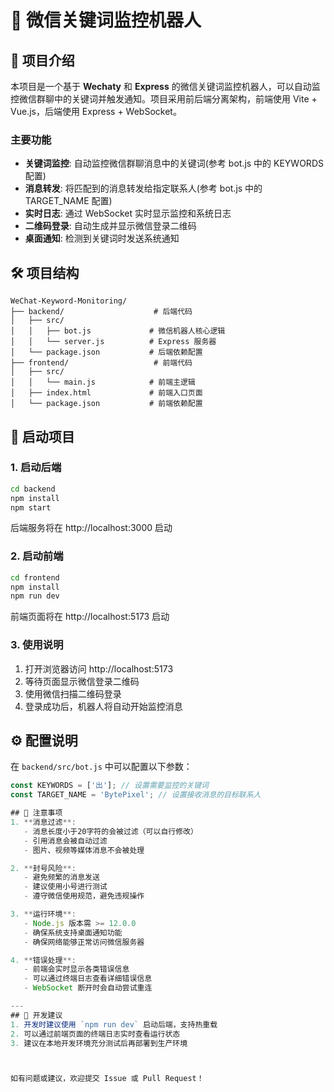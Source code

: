 # 🚀 微信关键词监控机器人

## 📖 项目介绍
本项目是一个基于 **Wechaty** 和 **Express** 的微信关键词监控机器人，可以自动监控微信群聊中的关键词并触发通知。项目采用前后端分离架构，前端使用 Vite + Vue.js，后端使用 Express + WebSocket。

### 主要功能
- **关键词监控**: 自动监控微信群聊消息中的关键词(参考 bot.js 中的 KEYWORDS 配置)
- **消息转发**: 将匹配到的消息转发给指定联系人(参考 bot.js 中的 TARGET_NAME 配置)
- **实时日志**: 通过 WebSocket 实时显示监控和系统日志
- **二维码登录**: 自动生成并显示微信登录二维码
- **桌面通知**: 检测到关键词时发送系统通知

## 🛠️ 项目结构
```
WeChat-Keyword-Monitoring/
├── backend/                    # 后端代码
│   ├── src/
│   │   ├── bot.js             # 微信机器人核心逻辑
│   │   └── server.js          # Express 服务器
│   └── package.json           # 后端依赖配置
├── frontend/                   # 前端代码
│   ├── src/
│   │   └── main.js            # 前端主逻辑
│   ├── index.html             # 前端入口页面
│   └── package.json           # 前端依赖配置
```

## 🚀 启动项目

### 1. 启动后端
```bash
cd backend
npm install
npm start
```
后端服务将在 http://localhost:3000 启动

### 2. 启动前端
```bash
cd frontend
npm install
npm run dev
```
前端页面将在 http://localhost:5173 启动

### 3. 使用说明
1. 打开浏览器访问 http://localhost:5173
2. 等待页面显示微信登录二维码
3. 使用微信扫描二维码登录
4. 登录成功后，机器人将自动开始监控消息

## ⚙️ 配置说明
在 `backend/src/bot.js` 中可以配置以下参数：
```javascript
const KEYWORDS = ['出']; // 设置需要监控的关键词
const TARGET_NAME = 'BytePixel'; // 设置接收消息的目标联系人

## 📌 注意事项
1. **消息过滤**:
   - 消息长度小于20字符的会被过滤（可以自行修改）
   - 引用消息会被自动过滤
   - 图片、视频等媒体消息不会被处理

2. **封号风险**:
   - 避免频繁的消息发送
   - 建议使用小号进行测试
   - 遵守微信使用规范，避免违规操作

3. **运行环境**:
   - Node.js 版本需 >= 12.0.0
   - 确保系统支持桌面通知功能
   - 确保网络能够正常访问微信服务器

4. **错误处理**:
   - 前端会实时显示各类错误信息
   - 可以通过终端日志查看详细错误信息
   - WebSocket 断开时会自动尝试重连

---
## 🤝 开发建议
1. 开发时建议使用 `npm run dev` 启动后端，支持热重载
2. 可以通过前端页面的终端日志实时查看运行状态
3. 建议在本地开发环境充分测试后再部署到生产环境



如有问题或建议，欢迎提交 Issue 或 Pull Request！

